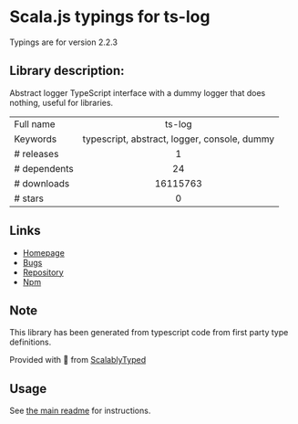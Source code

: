 
# Scala.js typings for ts-log

Typings are for version 2.2.3

## Library description:
Abstract logger TypeScript interface with a dummy logger that does nothing, useful for libraries.

|                    |                 |
| ------------------ | :-------------: |
| Full name          | ts-log |
| Keywords           | typescript, abstract, logger, console, dummy |
| # releases         | 1 |
| # dependents       | 24 |
| # downloads        | 16115763 |
| # stars            | 0 |

## Links
- [Homepage](https://github.com/kallaspriit/ts-log#readme)
- [Bugs](https://github.com/kallaspriit/ts-log/issues)
- [Repository](https://github.com/kallaspriit/ts-log)
- [Npm](https://www.npmjs.com/package/ts-log)
    


## Note
This library has been generated from typescript code from first party type definitions.

Provided with :purple_heart: from [ScalablyTyped](https://github.com/oyvindberg/ScalablyTyped)

## Usage
See [the main readme](../../readme.md) for instructions.


